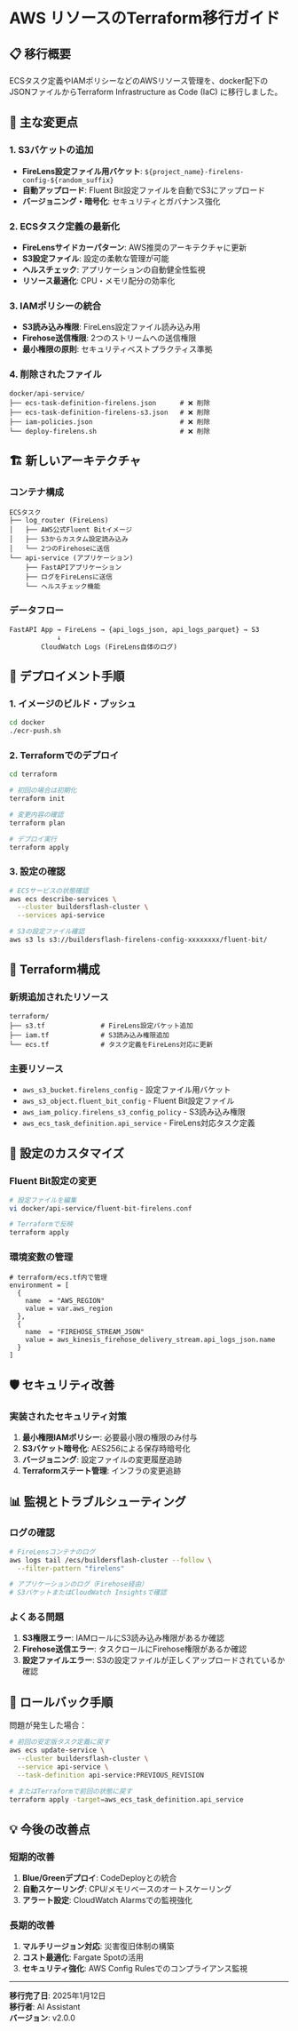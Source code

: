 # AWS リソースのTerraform移行ガイド

## 📋 移行概要

ECSタスク定義やIAMポリシーなどのAWSリソース管理を、docker配下のJSONファイルからTerraform Infrastructure as Code (IaC) に移行しました。

## 🔄 主な変更点

### 1. **S3バケットの追加**
- **FireLens設定ファイル用バケット**: `${project_name}-firelens-config-${random_suffix}`
- **自動アップロード**: Fluent Bit設定ファイルを自動でS3にアップロード
- **バージョニング・暗号化**: セキュリティとガバナンス強化

### 2. **ECSタスク定義の最新化**
- **FireLensサイドカーパターン**: AWS推奨のアーキテクチャに更新
- **S3設定ファイル**: 設定の柔軟な管理が可能
- **ヘルスチェック**: アプリケーションの自動健全性監視
- **リソース最適化**: CPU・メモリ配分の効率化

### 3. **IAMポリシーの統合**
- **S3読み込み権限**: FireLens設定ファイル読み込み用
- **Firehose送信権限**: 2つのストリームへの送信権限
- **最小権限の原則**: セキュリティベストプラクティス準拠

### 4. **削除されたファイル**
```
docker/api-service/
├── ecs-task-definition-firelens.json      # ❌ 削除
├── ecs-task-definition-firelens-s3.json   # ❌ 削除
├── iam-policies.json                      # ❌ 削除
└── deploy-firelens.sh                     # ❌ 削除
```

## 🏗️ 新しいアーキテクチャ

### コンテナ構成
```
ECSタスク
├── log_router (FireLens)
│   ├── AWS公式Fluent Bitイメージ
│   ├── S3からカスタム設定読み込み
│   └── 2つのFirehoseに送信
└── api-service (アプリケーション)
    ├── FastAPIアプリケーション
    ├── ログをFireLensに送信
    └── ヘルスチェック機能
```

### データフロー
```
FastAPI App → FireLens → {api_logs_json, api_logs_parquet} → S3
            ↓
        CloudWatch Logs (FireLens自体のログ)
```

## 🚀 デプロイメント手順

### 1. **イメージのビルド・プッシュ**
```bash
cd docker
./ecr-push.sh
```

### 2. **Terraformでのデプロイ**
```bash
cd terraform

# 初回の場合は初期化
terraform init

# 変更内容の確認
terraform plan

# デプロイ実行
terraform apply
```

### 3. **設定の確認**
```bash
# ECSサービスの状態確認
aws ecs describe-services \
  --cluster buildersflash-cluster \
  --services api-service

# S3の設定ファイル確認
aws s3 ls s3://buildersflash-firelens-config-xxxxxxxx/fluent-bit/
```

## 📁 Terraform構成

### 新規追加されたリソース
```
terraform/
├── s3.tf              # FireLens設定バケット追加
├── iam.tf             # S3読み込み権限追加
└── ecs.tf             # タスク定義をFireLens対応に更新
```

### 主要リソース
- `aws_s3_bucket.firelens_config` - 設定ファイル用バケット
- `aws_s3_object.fluent_bit_config` - Fluent Bit設定ファイル
- `aws_iam_policy.firelens_s3_config_policy` - S3読み込み権限
- `aws_ecs_task_definition.api_service` - FireLens対応タスク定義

## 🔧 設定のカスタマイズ

### Fluent Bit設定の変更
```bash
# 設定ファイルを編集
vi docker/api-service/fluent-bit-firelens.conf

# Terraformで反映
terraform apply
```

### 環境変数の管理
```hcl
# terraform/ecs.tf内で管理
environment = [
  {
    name  = "AWS_REGION"
    value = var.aws_region
  },
  {
    name  = "FIREHOSE_STREAM_JSON"
    value = aws_kinesis_firehose_delivery_stream.api_logs_json.name
  }
]
```

## 🛡️ セキュリティ改善

### 実装されたセキュリティ対策
1. **最小権限IAMポリシー**: 必要最小限の権限のみ付与
2. **S3バケット暗号化**: AES256による保存時暗号化
3. **バージョニング**: 設定ファイルの変更履歴追跡
4. **Terraformステート管理**: インフラの変更追跡

## 📊 監視とトラブルシューティング

### ログの確認
```bash
# FireLensコンテナのログ
aws logs tail /ecs/buildersflash-cluster --follow \
  --filter-pattern "firelens"

# アプリケーションのログ（Firehose経由）
# S3バケットまたはCloudWatch Insightsで確認
```

### よくある問題
1. **S3権限エラー**: IAMロールにS3読み込み権限があるか確認
2. **Firehose送信エラー**: タスクロールにFirehose権限があるか確認
3. **設定ファイルエラー**: S3の設定ファイルが正しくアップロードされているか確認

## 🔄 ロールバック手順

問題が発生した場合：
```bash
# 前回の安定版タスク定義に戻す
aws ecs update-service \
  --cluster buildersflash-cluster \
  --service api-service \
  --task-definition api-service:PREVIOUS_REVISION

# またはTerraformで前回の状態に戻す
terraform apply -target=aws_ecs_task_definition.api_service
```

## 💡 今後の改善点

### 短期的改善
1. **Blue/Greenデプロイ**: CodeDeployとの統合
2. **自動スケーリング**: CPU/メモリベースのオートスケーリング
3. **アラート設定**: CloudWatch Alarmsでの監視強化

### 長期的改善
1. **マルチリージョン対応**: 災害復旧体制の構築
2. **コスト最適化**: Fargate Spotの活用
3. **セキュリティ強化**: AWS Config Rulesでのコンプライアンス監視

---

**移行完了日**: 2025年1月12日  
**移行者**: AI Assistant  
**バージョン**: v2.0.0 